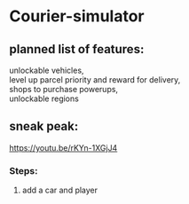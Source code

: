 # Courier-simulator
 
 ## planned list of features:
 unlockable vehicles, <br>
 level up parcel priority and reward for delivery, <br>
 shops to purchase powerups, <br>
 unlockable regions<br>
 ## sneak peak:
 https://youtu.be/rKYn-1XGjJ4
### Steps:
1. add a car and player<br>
